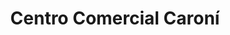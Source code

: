 ---
title: "Centro Comercial Caroní"
url: /caracas/centro-comercial-caroni/
shop: centro comercial
---